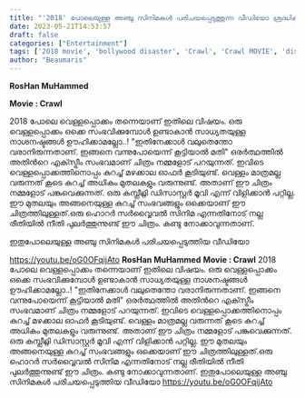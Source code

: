 ```yaml
---
title: "'2018' പോലെയുള്ള അഞ്ചു സിനിമകൾ പരിചയപ്പെടുത്തുന്ന വീഡിയോ ശ്രദ്ധിക്കപ്പെടുന്നു"
date: 2023-05-21T14:53:57
draft: false
categories: ["Entertainment"]
tags: ['2018 movie', 'bollywood disaster', 'Crawl', 'Crawl MOVIE', 'disaster']
author: "Beaumaris"
---
```


<strong>RosHan MuHammed</strong>

<strong>Movie : Crawl</strong>

2018 പോലെ വെള്ളപ്പൊക്കം തന്നെയാണ് ഇതിലെ വിഷയം. ഒരു വെള്ളപ്പൊക്കം ഒക്കെ സംഭവിക്കുമ്പോൾ ഉണ്ടാകാൻ സാധ്യതയുള്ള നാശനഷ്ടങ്ങൾ ഊഹിക്കാമല്ലോ..! "ഇതിനേക്കാൾ വലുതെന്തോ വരാനിരുന്നതാണ്. ഇങ്ങനെ വന്നുപോയെന്ന് കൂട്ടിയാൽ മതി" ഒരർത്ഥത്തിൽ അതിൻറെ എക്സ്ട്രീം സംഭവമാണ് ചിത്രം നമ്മളോട് പറയുന്നത്. ഇവിടെ വെള്ളപ്പൊക്കത്തിനൊപ്പം കുറച്ച് മഴക്കാല ഓഫർ കൂടിയുണ്ട്. വെള്ളം മാത്രമല്ല വരുന്നത് കൂടെ കുറച്ച് അധികം മുതലകളും വരുന്നുണ്ട്. അതാണ് ഈ ചിത്രം നമ്മളോട് പങ്കുവെക്കുന്നത്. ഒരു കമ്പ്ലീറ്റ്ലി ഡിസാസ്റ്റർ മൂവി എന്ന് വിളിക്കാൻ പറ്റില്ല. ഈ മുതലയും അങ്ങനെയുള്ള കുറച്ച് സംഭവങ്ങളും ഒക്കെയാണ് ഈ ചിത്രത്തിലുള്ളത്.ഒരു ഹൊറർ സർവ്വൈവൽ സിനിമ എന്നതിനോട് നല്ല രീതിയിൽ നീതി പുലർത്തുന്നുണ്ട് ഈ ചിത്രം. കണ്ടു നോക്കാവുന്നതാണ്.

ഇതുപോലെയുള്ള അഞ്ചു സിനിമകൾ പരിചയപ്പെടുത്തിയ വീഡിയോ

https://youtu.be/oG0OFqijAto
**RosHan MuHammed** **Movie : Crawl** 2018 പോലെ വെള്ളപ്പൊക്കം തന്നെയാണ് ഇതിലെ വിഷയം. ഒരു വെള്ളപ്പൊക്കം ഒക്കെ സംഭവിക്കുമ്പോൾ ഉണ്ടാകാൻ സാധ്യതയുള്ള നാശനഷ്ടങ്ങൾ ഊഹിക്കാമല്ലോ..! "ഇതിനേക്കാൾ വലുതെന്തോ വരാനിരുന്നതാണ്. ഇങ്ങനെ വന്നുപോയെന്ന് കൂട്ടിയാൽ മതി" ഒരർത്ഥത്തിൽ അതിൻറെ എക്സ്ട്രീം സംഭവമാണ് ചിത്രം നമ്മളോട് പറയുന്നത്. ഇവിടെ വെള്ളപ്പൊക്കത്തിനൊപ്പം കുറച്ച് മഴക്കാല ഓഫർ കൂടിയുണ്ട്. വെള്ളം മാത്രമല്ല വരുന്നത് കൂടെ കുറച്ച് അധികം മുതലകളും വരുന്നുണ്ട്. അതാണ് ഈ ചിത്രം നമ്മളോട് പങ്കുവെക്കുന്നത്. ഒരു കമ്പ്ലീറ്റ്ലി ഡിസാസ്റ്റർ മൂവി എന്ന് വിളിക്കാൻ പറ്റില്ല. ഈ മുതലയും അങ്ങനെയുള്ള കുറച്ച് സംഭവങ്ങളും ഒക്കെയാണ് ഈ ചിത്രത്തിലുള്ളത്.ഒരു ഹൊറർ സർവ്വൈവൽ സിനിമ എന്നതിനോട് നല്ല രീതിയിൽ നീതി പുലർത്തുന്നുണ്ട് ഈ ചിത്രം. കണ്ടു നോക്കാവുന്നതാണ്. ഇതുപോലെയുള്ള അഞ്ചു സിനിമകൾ പരിചയപ്പെടുത്തിയ വീഡിയോ https://youtu.be/oG0OFqijAto
